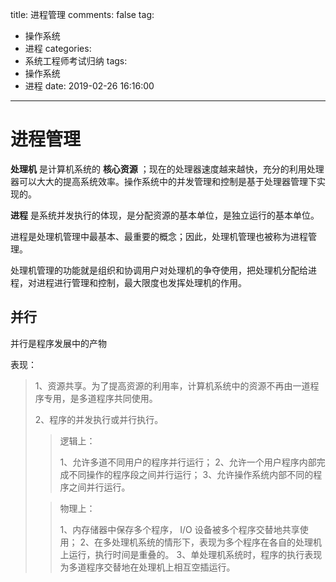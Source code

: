 title: 进程管理
comments: false
tag:
  - 操作系统
  - 进程
categories:
  - 系统工程师考试归纳
tags:
  - 操作系统
  - 进程
date: 2019-02-26 16:16:00
---
# 进程管理  

**处理机** 是计算机系统的 **核心资源** ；现在的处理器速度越来越快，充分的利用处理器可以大大的提高系统效率。操作系统中的并发管理和控制是基于处理器管理下实现的。  

**进程** 是系统并发执行的体现，是分配资源的基本单位，是独立运行的基本单位。  

进程是处理机管理中最基本、最重要的概念；因此，处理机管理也被称为进程管理。

处理机管理的功能就是组织和协调用户对处理机的争夺使用，把处理机分配给进程，对进程进行管理和控制，最大限度也发挥处理机的作用。

## 并行

并行是程序发展中的产物

表现：

> 1、资源共享。为了提高资源的利用率，计算机系统中的资源不再由一道程序专用，是多道程序共同使用。
>
> 2、程序的并发执行或并行执行。
>
> >逻辑上：
> >
> >1、允许多道不同用户的程序并行运行； 
> >2、允许一个用户程序内部完成不同操作的程序段之间并行运行； 
> >3、允许操作系统内部不同的程序之间并行运行。 
>
> >物理上：
> >
> >1、内存储器中保存多个程序， I/O 设备被多个程序交替地共享使用； 
> >2、在多处理机系统的情形下，表现为多个程序在各自的处理机上运行，执行时间是重叠的。 
> >3、单处理机系统时，程序的执行表现为多道程序交替地在处理机上相互空插运行。